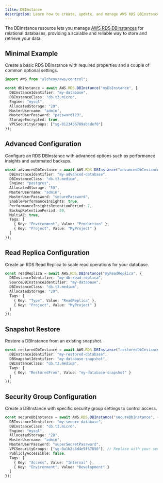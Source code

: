 ```yaml
---
title: DBInstance
description: Learn how to create, update, and manage AWS RDS DBInstances using Alchemy Cloud Control.
---
```



The DBInstance resource lets you manage [AWS RDS DBInstances](https://docs.aws.amazon.com/rds/latest/userguide/) for relational databases, providing a scalable and reliable way to store and retrieve your data.

## Minimal Example

Create a basic RDS DBInstance with required properties and a couple of common optional settings.

```ts
import AWS from "alchemy/aws/control";

const dbInstance = await AWS.RDS.DBInstance("myDbInstance", {
  DBInstanceIdentifier: "my-database",
  DBInstanceClass: "db.t3.micro",
  Engine: "mysql",
  AllocatedStorage: "20",
  MasterUsername: "admin",
  MasterUserPassword: "password123",
  StorageEncrypted: true,
  VPCSecurityGroups: ["sg-0123456789abcdef0"]
});
```

## Advanced Configuration

Configure an RDS DBInstance with advanced options such as performance insights and automated backups.

```ts
const advancedDbInstance = await AWS.RDS.DBInstance("advancedDbInstance", {
  DBInstanceIdentifier: "my-advanced-database",
  DBInstanceClass: "db.t3.medium",
  Engine: "postgres",
  AllocatedStorage: "50",
  MasterUsername: "admin",
  MasterUserPassword: "securePassword",
  EnablePerformanceInsights: true,
  PerformanceInsightsRetentionPeriod: 7,
  BackupRetentionPeriod: 30,
  MultiAZ: true,
  Tags: [
    { Key: "Environment", Value: "Production" },
    { Key: "Project", Value: "MyProject" }
  ]
});
```

## Read Replica Configuration

Create an RDS Read Replica to scale read operations for your database.

```ts
const readReplica = await AWS.RDS.DBInstance("myReadReplica", {
  DBInstanceIdentifier: "my-db-read-replica",
  SourceDBInstanceIdentifier: "my-database",
  DBInstanceClass: "db.t3.medium",
  AllocatedStorage: "20",
  Tags: [
    { Key: "Type", Value: "ReadReplica" },
    { Key: "Project", Value: "MyProject" }
  ]
});
```

## Snapshot Restore

Restore a DBInstance from an existing snapshot.

```ts
const restoredDbInstance = await AWS.RDS.DBInstance("restoredDbInstance", {
  DBInstanceIdentifier: "my-restored-database",
  DBSnapshotIdentifier: "my-database-snapshot",
  DBInstanceClass: "db.t3.medium",
  Tags: [
    { Key: "RestoredFrom", Value: "my-database-snapshot" }
  ]
});
``` 

## Security Group Configuration

Create a DBInstance with specific security group settings to control access.

```ts
const secureDbInstance = await AWS.RDS.DBInstance("secureDbInstance", {
  DBInstanceIdentifier: "my-secure-database",
  DBInstanceClass: "db.t3.micro",
  Engine: "mysql",
  AllocatedStorage: "20",
  MasterUsername: "admin",
  MasterUserPassword: "superSecretPassword",
  VPCSecurityGroups: ["sg-0a1b2c3d4e5f67890"], // Replace with your security group ID
  PubliclyAccessible: false,
  Tags: [
    { Key: "Access", Value: "Internal" },
    { Key: "Environment", Value: "Development" }
  ]
});
```
